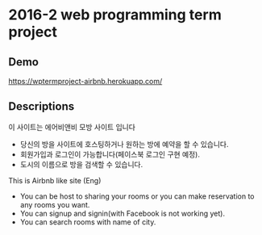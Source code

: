 # 2016-2 web programming term project

## Demo
https://wptermproject-airbnb.herokuapp.com/

## Descriptions

이 사이트는 에어비앤비 모방 사이트 입니다
- 당신의 방을 사이트에 호스팅하거나 원하는 방에 예약을 할 수 있습니다.
- 회원가입과 로그인이 가능합니다(페이스북 로그인 구현 예정).
- 도시의 이름으로 방을 검색할 수 있습니다.

This is Airbnb like site (Eng)
- You can be host to sharing your rooms or you can make reservation to any rooms you want.
- You can signup and signin(with Facebook is not working yet).
- You can search rooms with name of city.
